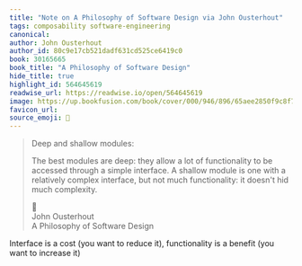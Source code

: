 ```yaml
---
title: "Note on A Philosophy of Software Design via John Ousterhout"
tags: composability software-engineering
canonical: 
author: John Ousterhout
author_id: 80c9e17cb521dadf631cd525ce6419c0
book: 30165665
book_title: "A Philosophy of Software Design"
hide_title: true
highlight_id: 564645619
readwise_url: https://readwise.io/open/564645619
image: https://up.bookfusion.com/book/cover/000/946/896/65aee2850f9c8f76.jpg
favicon_url: 
source_emoji: 📕
---
```


> Deep and shallow modules:
> 
> The best modules are deep: they allow a lot of functionality to be accessed through a simple interface. A shallow module is one with a relatively complex interface, but not much functionality: it doesn't hid much complexity.
> <div class="quoteback-footer"><div class="quoteback-avatar"><span class="mini-emoji"> 📕</span></div><div class="quoteback-metadata"><div class="metadata-inner"><span style="display:none">FROM:</span><div aria-label="John Ousterhout" class="quoteback-author"> John Ousterhout</div><div aria-label="A Philosophy of Software Design" class="quoteback-title"> A Philosophy of Software Design</div></div></div></div>

Interface is a cost (you want to reduce it), functionality is a benefit (you want to increase it)